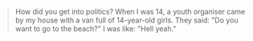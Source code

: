 >How did you get into politics?
>When I was 14, a youth organiser came by my house with a van full of 14-year-old girls. They said: "Do you want to go to the beach?" I was like: "Hell yeah."

